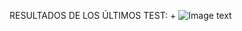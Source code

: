 RESULTADOS DE LOS ÚLTIMOS TEST: + ![Image text](https://img.shields.io/badge/tested%20with-Cypress-04C38E.svg)
